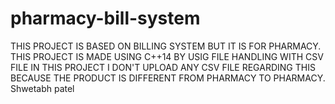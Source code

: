 # pharmacy-bill-system
THIS PROJECT IS BASED ON BILLING SYSTEM BUT IT IS FOR PHARMACY. THIS PROJECT IS MADE USING C++14 BY USIG FILE HANDLING  WITH CSV FILE
IN THIS PROJECT I DON'T UPLOAD ANY CSV FILE REGARDING THIS BECAUSE THE PRODUCT IS DIFFERENT FROM PHARMACY TO PHARMACY.
Shwetabh patel
